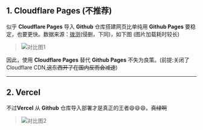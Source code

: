 ## 1. Cloudflare Pages (不推荐)
似乎 **Cloudflare Pages** 导入 **Github** 仓库搭建网页比单纯用 **Github Pages** 要稳定，也要更快。数据来源：[拨测](boce.com)(侵删，下同)，如下图 (图片加载耗时较长)
> ![对比图1](https://s1.ax1x.com/2023/02/04/pSy0SOK.jpg "明显差距")  
> 
因此，使用 **Cloudflare Pages** 替代 **Github Pages** 不失为良策。(前提:关闭了Cloudflare CDN,~~这东西开了在国内反而会减速~~)
***
## 2. Vercel 
不过**Vercel** 从 **Github** 仓库导入部署才是真正的王者😄😄😄。~~真绿啊~~
> ![对比图2](https://s1.ax1x.com/2023/02/19/pSLoW2d.jpg "真正的王者")